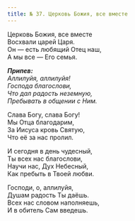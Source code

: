```yaml
---
title: № 37. Церковь Божия, все вместе
---
```


Церковь Божия, все вместе  
Восхвали царей Царя.  
Он — есть любящий Отец наш,  
А мы все — Его семья.
 
*__Припев:__  
Аллилуйя, аллилуйя!  
Господа благослови,  
Что дал радость неземную,  
Пребывать в общении с Ним.*

Слава Богу, слава Богу!  
Мы Отца благодарим,  
За Иисуса кровь Святую,  
Что её за нас пролил.

И сегодня в день чудесный,  
Ты всех нас благослови,  
Научи нас, Дух Небесный,  
Как пребыть в Твоей любви.

Господи, о, аллилуйя,  
Душам радость Ты даёшь.  
Всех нас словом наполняешь,  
И в обитель Сам введешь.
